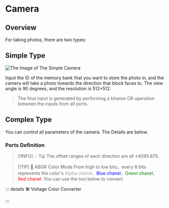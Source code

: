 <script setup lang="ts">
import ElectricConnection from "../../../components/ElectricElement/ElectricConnection";
import ElectricConnectorType from "../../../components/ElectricElement/ElectricConnectorType";
import ElectricConnectorDirection from "../../../components/ElectricElement/ElectricConnectorDirection";
import ElectricConnectionDisplayMode from "../../../components/ElectricElement/ElectricConnectionDisplayMode";
import IOPort from "../../../components/ElectricElement/IOPort";
import ElectricElement from "../../../components/ElectricElement/ElectricElement.vue";
import UintColorConverter from "/components/UintColorConverter.vue";

let connections = [
    new ElectricConnection(ElectricConnectorDirection.Top, ElectricConnectorType.Input, ElectricConnectionDisplayMode.StartAndEnd, [
        new IOPort(1, 8, "View Angle", "In degree."),
        new IOPort(9, 16, "Empty", "No effect."),
        new IOPort(17, 32, "Y Offset", "For each 1 increase of this, the position of the camera moves up by 1/8 block. If the highest bit of this is 1, moving down instead.")
    ]),
    new ElectricConnection(ElectricConnectorDirection.Right, ElectricConnectorType.Input, ElectricConnectionDisplayMode.StartAndEnd, [
        new IOPort(1, 16, "X Offset", "For each 1 increase of this, the position of the camera moves north by 1/8 block. If the highest bit of this is 1, moving south instead."),
        new IOPort(17, 32, "Z Offset", "For each 1 increase of this, the position of the camera moves east by 1/8 block. If the highest bit of this is 1, moving west instead.")
    ]),
        new ElectricConnection(ElectricConnectorDirection.Bottom, ElectricConnectorType.Input, ElectricConnectionDisplayMode.StartAndEnd, [
        new IOPort(1, 8, "Yaw", "Set the yaw angle of the camera, in degree."),
        new IOPort(9, 16, "Pitch", "Set the pitch angle of the camera, in degree."),
        new IOPort(17, 24, "Roll", "Set the roll angle of the camera, in degree."),
        new IOPort(25, 25, "Yaw Sign", "If this is 1, the yaw angle will be negative."),
        new IOPort(26, 26, "Pitch Sign", "If this is 1, the pitch angle will be negative."),
        new IOPort(27, 27, "Roll Sign", "If this is 1, the roll angle will be negative."),
        new IOPort(28, 32, "Empty", "No effect.")
        
    ]),
    new ElectricConnection(ElectricConnectorDirection.Left, ElectricConnectorType.Input, ElectricConnectionDisplayMode.BitWidth, [
        new IOPort(1, 16, "Image Height", "Not greater than 8192 (0x2000) is recommended."),
        new IOPort(17, 32, "Image Width", "Not greater than 8192 (0x2000) is recommended.")
    ]),
        new ElectricConnection(ElectricConnectorDirection.In, ElectricConnectorType.Input, ElectricConnectionDisplayMode.BitWidth, [
        new IOPort(1, 32, "Memory Bank ID", "Set the ID of a memory bank that you want to store the photo in. The pixels will be converted to data in ABGR color mode.")
    ])
];
</script>

# Camera <Badge text="v2.0"/>

## Overview

For taking photos, there are two types:

## Simple Type

<img alt="The Image of The Simple Camera" src="/images/expand/sensors/GVCameraBlock0.webp" class="center_image small">

Input the ID of the memory bank that you want to store the photo in, and the camera will take a photo towards the direction that block faces to. The view angle is 90 degrees, and the resolution is 512×512.

> The final input is generated by performing a bitwise OR operation between the inputs from all ports.

## Complex Type

You can control all parameters of the camera. The Details are below.

### Ports Definition

<ElectricElement imgAltPrefix="Complex Camera" :connections="connections" imgSrc="/images/expand/sensors/GVCameraBlock1.webp" :titleLevel="4"/>

> [!INFO] 💡 Tip
> The offset ranges of each direction are all ±4095.875.

> [!TIP] 📝 ABGR Color Mode
> From high to low bits，every 8 bits represents the color's <span style="opacity:0.6;">Alpha chanel</span>、<span style="color:blue;">Blue chanel</span>、<span style="color:green;">Green chanel</span>、<span style="color:red;">Red chanel</span>. You can use the tool below to convert.

::: details 🛠️ Voltage Color Converter

<UintColorConverter />
:::